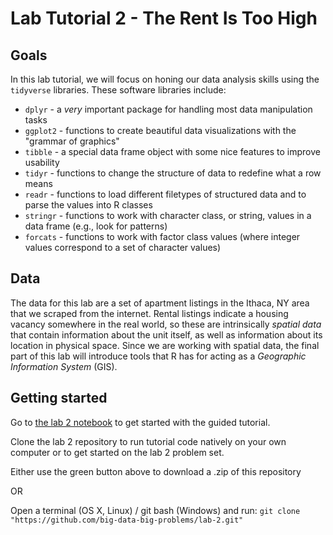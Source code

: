 # Lab Tutorial 2 - The Rent Is Too High

## Goals

In this lab tutorial, we will focus on honing our data analysis skills using the `tidyverse` libraries. These software libraries include:

- `dplyr` - a *very* important package for handling most data manipulation tasks
- `ggplot2` - functions to create beautiful data visualizations with the "grammar of graphics"
- `tibble` - a special data frame object with some nice features to improve usability
- `tidyr` - functions to change the structure of data to redefine what a row means
- `readr` - functions to load different filetypes of structured data and to parse the values into R classes
- `stringr` - functions to work with character class, or string, values in a data frame (e.g., look for patterns)
- `forcats` - functions to work with factor class values (where integer values correspond to a set of character values)

## Data

The data for this lab are a set of apartment listings in the Ithaca, NY area that we scraped from the internet. Rental listings indicate a housing vacancy somewhere in the real world, so these are intrinsically *spatial data* that contain information about the unit itself, as well as information about its location in physical space. Since we are working with spatial data, the final part of this lab will introduce tools that R has for acting as a *Geographic Information System* (GIS).

## Getting started

Go to [the lab 2 notebook](lab_2_notebook.md) to get started with the guided tutorial.

Clone the lab 2 repository to run tutorial code natively on your own computer or to get started on the lab 2 problem set.

Either use the green button above to download a .zip of this repository

OR

Open a terminal (OS X, Linux) / git bash (Windows) and run:
`git clone "https://github.com/big-data-big-problems/lab-2.git"`
